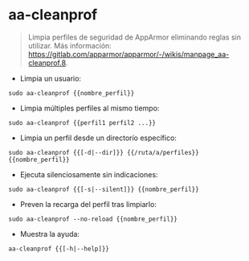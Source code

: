 # aa-cleanprof

> Limpia perfiles de seguridad de AppArmor eliminando reglas sin utilizar.
> Más información: <https://gitlab.com/apparmor/apparmor/-/wikis/manpage_aa-cleanprof.8>.

- Limpia un usuario:

`sudo aa-cleanprof {{nombre_perfil}}`

- Limpia múltiples perfiles al mismo tiempo:

`sudo aa-cleanprof {{perfil1 perfil2 ...}}`

- Limpia un perfil desde un directorío específico:

`sudo aa-cleanprof {{[-d|--dir]}} {{/ruta/a/perfiles}} {{nombre_perfil}}`

- Ejecuta silenciosamente sin indicaciones:

`sudo aa-cleanprof {{[-s|--silent]}} {{nombre_perfil}}`

- Preven la recarga del perfil tras limpiarlo:

`sudo aa-cleanprof --no-reload {{nombre_perfil}}`

- Muestra la ayuda:

`aa-cleanprof {{[-h|--help]}}`
